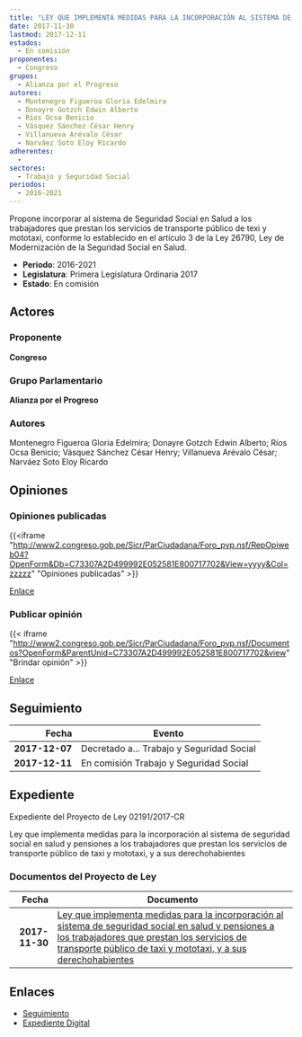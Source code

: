 ```yaml
---
title: "LEY QUE IMPLEMENTA MEDIDAS PARA LA INCORPORACIÓN AL SISTEMA DE SEGURIDAD SOCIAL EN SALUD Y PENSIONES A LOS TRABAJADORES QUE PRESTAN LOS SERVICIOS DE TRANSPORTE PÚBLICO DE TAXI Y MOTOTAXI, Y A SUS DERECHOHABIENTES"
date: 2017-11-30
lastmod: 2017-12-11
estados: 
  - En comisión
proponentes: 
  - Congreso
grupos: 
  - Alianza por el Progreso
autores: 
  - Montenegro Figueroa Gloria Edelmira
  - Donayre Gotzch Edwin Alberto
  - Ríos Ocsa Benicio
  - Vásquez Sánchez César Henry
  - Villanueva Arévalo César
  - Narváez Soto Eloy Ricardo
adherentes: 
  - 
sectores: 
  - Trabajo y Seguridad Social
periodos: 
  - 2016-2021
---
```


Propone incorporar al sistema de Seguridad Social en Salud a los trabajadores que prestan los servicios de transporte público de texi y mototaxi, conforme lo establecido en el artículo 3 de la Ley 26790, Ley de Modernización de la Seguridad Social en Salud.

- **Periodo**: 2016-2021
- **Legislatura**: Primera Legislatura Ordinaria 2017
- **Estado**: En comisión

## Actores

### Proponente

**Congreso**

### Grupo Parlamentario

**Alianza por el Progreso**

### Autores

Montenegro Figueroa Gloria Edelmira; Donayre Gotzch Edwin Alberto; Ríos Ocsa Benicio; Vásquez Sánchez César Henry; Villanueva Arévalo César; Narváez Soto Eloy Ricardo


## Opiniones

### Opiniones publicadas

{{<iframe "http://www2.congreso.gob.pe/Sicr/ParCiudadana/Foro_pvp.nsf/RepOpiweb04?OpenForm&Db=C73307A2D499992E052581E800717702&View=yyyy&Col=zzzzz" "Opiniones publicadas" >}}

[Enlace](http://www2.congreso.gob.pe/Sicr/ParCiudadana/Foro_pvp.nsf/RepOpiweb04?OpenForm&Db=C73307A2D499992E052581E800717702&View=yyyy&Col=zzzzz)
### Publicar opinión

{{< iframe "http://www2.congreso.gob.pe/Sicr/ParCiudadana/Foro_pvp.nsf/Documentos?OpenForm&ParentUnid=C73307A2D499992E052581E800717702&view" "Brindar opinión" >}}

[Enlace](http://www2.congreso.gob.pe/Sicr/ParCiudadana/Foro_pvp.nsf/Documentos?OpenForm&ParentUnid=C73307A2D499992E052581E800717702&view)

## Seguimiento

| Fecha | Evento |
|------:|--------|
| **2017-12-07** | Decretado a... Trabajo y Seguridad Social|
| **2017-12-11** | En comisión Trabajo y Seguridad Social|


## Expediente

Expediente del Proyecto de Ley 02191/2017-CR

Ley que implementa medidas para la incorporación al sistema de seguridad social en salud y pensiones a los trabajadores que prestan los servicios de transporte público de taxi y mototaxi, y a sus derechohabientes


### Documentos del Proyecto de Ley

| Fecha | Documento |
|------:|--------|
| **2017-11-30** | [Ley que implementa medidas para la incorporación al sistema de seguridad social en salud y pensiones a los trabajadores que prestan los servicios de transporte público de taxi y mototaxi, y a sus derechohabientes](http://www.leyes.congreso.gob.pe/Documentos/2016_2021/Proyectos_de_Ley_y_de_Resoluciones_Legislativas/PL0219120171130..pdf) |

## Enlaces 

- [Seguimiento](http://www2.congreso.gob.pehttp://www2.congreso.gob.pe/Sicr/TraDocEstProc/CLProLey2016.nsf/f7fff46988ca05b1052578e100829cc7/8026077aa7f2ba3a052581e80074e384?OpenDocument)
- [Expediente Digital](http://www2.congreso.gob.pehttp://www2.congreso.gob.pe/Sicr/TraDocEstProc/CLProLey2016.nsf/f7fff46988ca05b1052578e100829cc7/8026077aa7f2ba3a052581e80074e384?OpenDocument&Click=05257FB7005EB655.eb71d0cf91d8294e05256cdf006b5706/$Body/0.1C6C)
